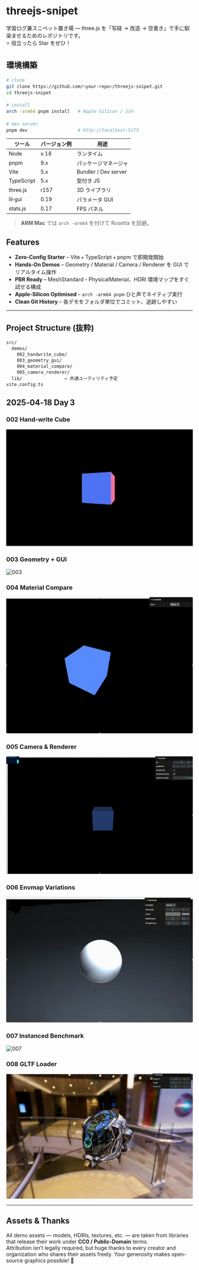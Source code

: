 # threejs-snipet

学習ログ兼スニペット置き場 — three.js を「写経 → 改造 → 空書き」で手に馴染ませるためのレポジトリです。  
⭐️ 役立ったら Star をぜひ！

## 環境構築

```zsh
# clone
git clone https://github.com/<your‑repo>/threejs-snipet.git
cd threejs-snipet

# install
arch -arm64 pnpm install   # Apple‑Silicon / zsh

# dev server
pnpm dev                   # http://localhost:5173
```

| ツール | バージョン例 | 用途 |
| --- | --- | --- |
| Node | ≥ 18 | ランタイム |
| pnpm | 9.x | パッケージマネージャ |
| Vite | 5.x | Bundler / Dev server |
| TypeScript | 5.x | 型付き JS |
| three.js | r157 | 3D ライブラリ |
| lil‑gui | 0.19 | パラメータ GUI |
| stats.js | 0.17 | FPS パネル |

> **ARM Mac** では `arch -arm64` を付けて Rosetta を回避。

## Features

- **Zero‑Config Starter** – Vite + TypeScript + pnpm で即開発開始  
- **Hands‑On Demos** – Geometry / Material / Camera / Renderer を GUI でリアルタイム操作  
- **PBR Ready** – MeshStandard・PhysicalMaterial、HDRI 環境マップをすぐ試せる構成  
- **Apple‑Silicon Optimised** – `arch -arm64 pnpm` ひと声でネイティブ実行  
- **Clean Git History** – 各デモをフォルダ単位でコミット、追跡しやすい

---

## Project Structure (抜粋)

```text
src/
  demos/
    002_handwrite_cube/
    003_geometry_gui/
    004_material_compare/
    005_camera_renderer/
  lib/                ← 共通ユーティリティ予定
vite.config.ts
```

## 2025‑04‑18 Day 3

### 002 Hand‑write Cube  
![002](./src/demos/002_handwrite_cube/demo.gif)

### 003 Geometry + GUI  
![003](./src/demos/003_geometry_gui/demo.gif)

### 004 Material Compare  
![004](./src/demos/004_material_compare/demo.gif)

### 005 Camera & Renderer  
![005](./src/demos/005_camera_renderer/demo.gif)

### 006 Envmap Variations 
![006](./src/demos/006_envmap_variations/demo.gif)

### 007 Instanced Benchmark 
![007](./src/demos/007_instanced_benchmark/demo.gif)

### 008 GLTF Loader 
![007](./src/demos/008_gltf_loader/demo.gif)






---

## Assets & Thanks

All demo assets — models, HDRIs, textures, etc. — are taken from libraries that release their work under **CC0 / Public-Domain** terms.  
Attribution isn’t legally required, but huge thanks to every creator and organization who shares their assets freely. Your generosity makes open-source graphics possible! 🙏